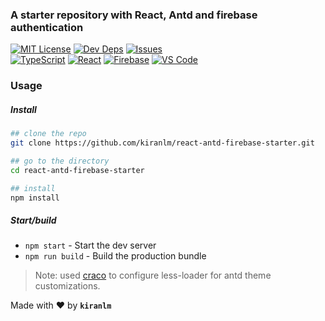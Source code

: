 ### A starter repository with React, Antd and firebase authentication

[![MIT License](https://img.shields.io/github/license/kiranlm/react-antd-firebase-starter)](https://github.com/kiranlm/react-antd-firebase-starter/blob/main/LICENSE) [![Dev Deps](https://img.shields.io/david/dev/kiranlm/react-antd-firebase-starter)](https://github.com/kiranlm/react-antd-firebase-starter/blob/main/package.json) [![Issues](https://img.shields.io/github/issues/kiranlm/react-antd-firebase-starter)](https://github.com/kiranlm/react-antd-firebase-starter/issues)
<br/>
[![TypeScript](https://img.shields.io/badge/TypeScript-007ACC?style=for-the-badge&logo=typescript&logoColor=white)](https://www.typescriptlang.org/) [![React](https://img.shields.io/badge/React-20232A?style=for-the-badge&logo=react&logoColor=61DAFB)](https://reactjs.org/) [![Firebase](https://img.shields.io/badge/firebase-ffca28?style=for-the-badge&logo=firebase&logoColor=black)](https://firebase.google.com/) [![VS Code](https://img.shields.io/badge/Visual_Studio_Code-0078D4?style=for-the-badge&logo=visual%20studio%20code&logoColor=white)](https://code.visualstudio.com/)

### Usage

##### Install

```bash
## clone the repo
git clone https://github.com/kiranlm/react-antd-firebase-starter.git

## go to the directory
cd react-antd-firebase-starter

## install
npm install
```

##### Start/build

- `npm start` - Start the dev server
- `npm run build` - Build the production bundle

> Note: used [craco](https://github.com/gsoft-inc/craco) to configure less-loader for antd theme customizations.

Made with :heart: by **`kiranlm`**
